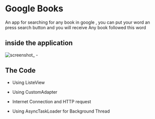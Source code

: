 # Google Books 
An app for searching for any book in google ,
you can put your word an press search button 
and you will receive Any book followed this word
## inside the application 
![screenshot_ -](https://user-images.githubusercontent.com/33801510/37866082-1d7ef864-2f8e-11e8-9189-400802883e5a.png)
## The Code

- Using ListeView 

- Using CustomAdapter

- Internet Connection and HTTP request

- Using AsyncTaskLoader for Background Thread
